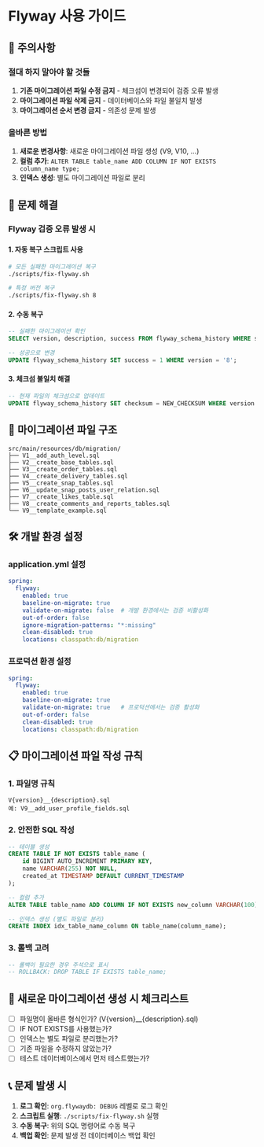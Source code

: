 # Flyway 사용 가이드

## 🚨 주의사항

### 절대 하지 말아야 할 것들
1. **기존 마이그레이션 파일 수정 금지** - 체크섬이 변경되어 검증 오류 발생
2. **마이그레이션 파일 삭제 금지** - 데이터베이스와 파일 불일치 발생
3. **마이그레이션 순서 변경 금지** - 의존성 문제 발생

### 올바른 방법
1. **새로운 변경사항**: 새로운 마이그레이션 파일 생성 (V9, V10, ...)
2. **컬럼 추가**: `ALTER TABLE table_name ADD COLUMN IF NOT EXISTS column_name type;`
3. **인덱스 생성**: 별도 마이그레이션 파일로 분리

## 🔧 문제 해결

### Flyway 검증 오류 발생 시

#### 1. 자동 복구 스크립트 사용
```bash
# 모든 실패한 마이그레이션 복구
./scripts/fix-flyway.sh

# 특정 버전 복구
./scripts/fix-flyway.sh 8
```

#### 2. 수동 복구
```sql
-- 실패한 마이그레이션 확인
SELECT version, description, success FROM flyway_schema_history WHERE success = 0;

-- 성공으로 변경
UPDATE flyway_schema_history SET success = 1 WHERE version = '8';
```

#### 3. 체크섬 불일치 해결
```sql
-- 현재 파일의 체크섬으로 업데이트
UPDATE flyway_schema_history SET checksum = NEW_CHECKSUM WHERE version = '8';
```

## 📁 마이그레이션 파일 구조

```
src/main/resources/db/migration/
├── V1__add_auth_level.sql
├── V2__create_base_tables.sql
├── V3__create_order_tables.sql
├── V4__create_delivery_tables.sql
├── V5__create_snap_tables.sql
├── V6__update_snap_posts_user_relation.sql
├── V7__create_likes_table.sql
├── V8__create_comments_and_reports_tables.sql
└── V9__template_example.sql
```

## 🛠️ 개발 환경 설정

### application.yml 설정
```yaml
spring:
  flyway:
    enabled: true
    baseline-on-migrate: true
    validate-on-migrate: false  # 개발 환경에서는 검증 비활성화
    out-of-order: false
    ignore-migration-patterns: "*:missing"
    clean-disabled: true
    locations: classpath:db/migration
```

### 프로덕션 환경 설정
```yaml
spring:
  flyway:
    enabled: true
    baseline-on-migrate: true
    validate-on-migrate: true   # 프로덕션에서는 검증 활성화
    out-of-order: false
    clean-disabled: true
    locations: classpath:db/migration
```

## 📋 마이그레이션 파일 작성 규칙

### 1. 파일명 규칙
```
V{version}__{description}.sql
예: V9__add_user_profile_fields.sql
```

### 2. 안전한 SQL 작성
```sql
-- 테이블 생성
CREATE TABLE IF NOT EXISTS table_name (
    id BIGINT AUTO_INCREMENT PRIMARY KEY,
    name VARCHAR(255) NOT NULL,
    created_at TIMESTAMP DEFAULT CURRENT_TIMESTAMP
);

-- 컬럼 추가
ALTER TABLE table_name ADD COLUMN IF NOT EXISTS new_column VARCHAR(100);

-- 인덱스 생성 (별도 파일로 분리)
CREATE INDEX idx_table_name_column ON table_name(column_name);
```

### 3. 롤백 고려
```sql
-- 롤백이 필요한 경우 주석으로 표시
-- ROLLBACK: DROP TABLE IF EXISTS table_name;
```

## 🚀 새로운 마이그레이션 생성 시 체크리스트

- [ ] 파일명이 올바른 형식인가? (V{version}__{description}.sql)
- [ ] IF NOT EXISTS를 사용했는가?
- [ ] 인덱스는 별도 파일로 분리했는가?
- [ ] 기존 파일을 수정하지 않았는가?
- [ ] 테스트 데이터베이스에서 먼저 테스트했는가?

## 📞 문제 발생 시

1. **로그 확인**: `org.flywaydb: DEBUG` 레벨로 로그 확인
2. **스크립트 실행**: `./scripts/fix-flyway.sh` 실행
3. **수동 복구**: 위의 SQL 명령어로 수동 복구
4. **백업 확인**: 문제 발생 전 데이터베이스 백업 확인 